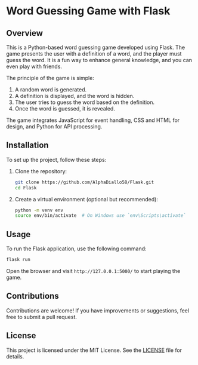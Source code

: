 
# Word Guessing Game with Flask

## Overview

This is a Python-based word guessing game developed using Flask. The game presents the user with a definition of a word, and the player must guess the word. It is a fun way to enhance general knowledge, and you can even play with friends.

The principle of the game is simple:
1. A random word is generated.
2. A definition is displayed, and the word is hidden.
3. The user tries to guess the word based on the definition.
4. Once the word is guessed, it is revealed.

The game integrates JavaScript for event handling, CSS and HTML for design, and Python for API processing.

## Installation

To set up the project, follow these steps:

1. Clone the repository:
   ```bash
   git clone https://github.com/AlphaDiallo58/Flask.git
   cd Flask
   ```

2. Create a virtual environment (optional but recommended):
   ```bash
   python -m venv env
   source env/bin/activate  # On Windows use `env\Scripts\activate`
   ```


## Usage

To run the Flask application, use the following command:

```bash
flask run
```

Open the browser and visit `http://127.0.0.1:5000/` to start playing the game.

## Contributions

Contributions are welcome! If you have improvements or suggestions, feel free to submit a pull request.

## License

This project is licensed under the MIT License. See the [LICENSE](./LICENSE) file for details.